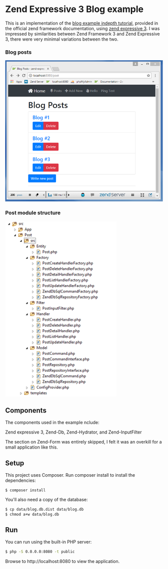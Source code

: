 # Zend Expressive 3 Blog example

This is an implementation of the [blog example indepth tutorial](https://docs.zendframework.com/tutorials/in-depth-guide/first-module/), provided in the official zend framework documentation, using [zend expressive 3](https://docs.zendframework.com/zend-expressive/).
I was impressed by similarities between Zend Framework 3 and Zend Expressive 3, there were very minimal variations between the two.

### Blog posts
![Screenshot](blog-posts.png)

### Post module structure
![Screenshot](post-module.png)

## Components
The components used in the example nclude:

Zend expressive 3,
Zend-Db,
Zend-Hydrator, and
Zend-InputFilter

The section on Zend-Form was entirely skipped, I felt it was an overkill for a small application like this.

## Setup

This project uses Composer. Run composer install to install the dependencies:

    $ composer install

You'll also need a copy of the database:

    $ cp data/blog.db.dist data/blog.db
    $ chmod a+w data/blog.db


## Run

You can run using the built-in PHP server:

```bash 
$ php -S 0.0.0.0:8080 -t public
```

Browse to http://localhost:8080 to view the application.
